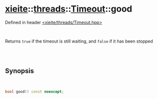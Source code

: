 # [xieite](../../xieite.md)::[threads](../../threads.md)::[Timeout](../Timeout.md)::good
Defined in header [<xieite/threads/Timeout.hpp>](../../../include/xieite/threads/Timeout.hpp)

<br/>

Returns `true` if the timeout is still waiting, and `false` if it has been stopped

<br/><br/>

## Synopsis

<br/>

```cpp
bool good() const noexcept;
```
